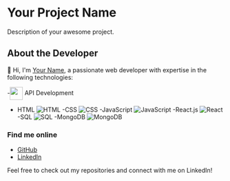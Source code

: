 # Your Project Name

Description of your awesome project.

## About the Developer

👋 Hi, I'm [Your Name](https://github.com/your-username), a passionate web developer with expertise in the following technologies:

 -<img src="https://blog.postman.com/wp-content/uploads/2021/03/APIs-in-Postman-e1616786230943.png" height="30" width="30" align="center"/> API Development 
- HTML ![HTML](https://example.com/html-gif.gif)
-CSS ![CSS](https://example.com/css-gif.gif)
-JavaScript ![JavaScript](https://example.com/javascript-gif.gif)
-React.js ![React](https://example.com/react-gif.gif)
 -SQL ![SQL](https://example.com/sql-gif.gif)
-MongoDB ![MongoDB](https://example.com/mongodb-gif.gif)

### Find me online

- [GitHub](https://github.com/your-username)
- [LinkedIn](https://www.linkedin.com/in/your-linkedin-profile)

Feel free to check out my repositories and connect with me on LinkedIn!
